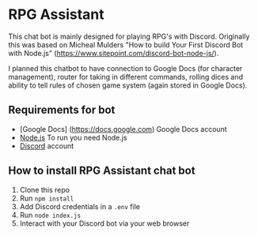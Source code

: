 # RPG Assistant

This chat bot is mainly designed for playing RPG's with Discord. Originally this was based on Micheal Mulders "How to build Your First Discord Bot with Node.js" (https://www.sitepoint.com/discord-bot-node-js/).

I planned this chatbot to have connection to Google Docs (for character management), router for taking in different commands, rolling dices and ability to tell rules of 
chosen game system (again stored in Google Docs).

## Requirements for bot

- [Google Docs] (https://docs.google.com) Google Docs account
- [Node.js](http://nodejs.org/) To run you need Node.js
- [Discord](https://discordapp.com/) account

## How to install RPG Assistant chat bot

1. Clone this repo
2. Run `npm install`
3. Add Discord credentials in a `.env` file
3. Run `node index.js`
4. Interact with your Discord bot via your web browser